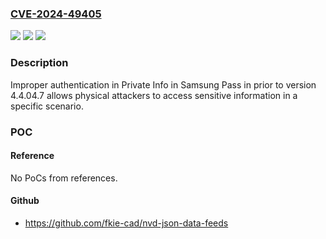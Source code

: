 ### [CVE-2024-49405](https://cve.mitre.org/cgi-bin/cvename.cgi?name=CVE-2024-49405)
![](https://img.shields.io/static/v1?label=Product&message=Samsung%20Pass&color=blue)
![](https://img.shields.io/static/v1?label=Version&message=n%2Fa&color=blue)
![](https://img.shields.io/static/v1?label=Vulnerability&message=CWE-287%20Improper%20Authentication&color=brighgreen)

### Description

Improper authentication in Private Info in Samsung Pass in prior to version 4.4.04.7 allows physical attackers to access sensitive information in a specific scenario.

### POC

#### Reference
No PoCs from references.

#### Github
- https://github.com/fkie-cad/nvd-json-data-feeds

